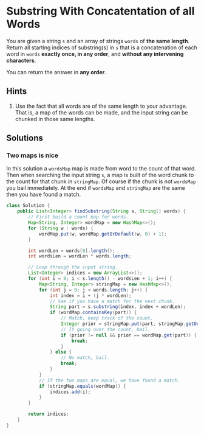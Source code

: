 # Substring With Concatentation of all Words

You are given a string `s` and an array of strings `words` of
**the same length**. Return all starting indices of substring(s) in `s` that is
a concatenation of each word in `words` **exactly once, in any order**, and
**without any intervening characters**.

You can return the answer in **any order**.

## Hints

1. Use the fact that all words are of the same length to your advantage. That
   is, a map of the words can be made, and the input string can be chunked in
   those same lengths.

## Solutions

### Two maps is nice

In this solution a `wordsMap` map is made from word to the count of that word.
Then when searching the input string `s`, a map is built of the word chunk to
the count for that chunk in `stringMap`. Of course if the chunk is not `wordsMap`
you bail immediately. At the end if `wordsMap` and `stringMap` are the same then
you have found a match.

```java
class Solution {
    public List<Integer> findSubstring(String s, String[] words) {
        // First build a count map for words.
        Map<String, Integer> wordMap = new HashMap<>();
        for (String w : words) {
            wordMap.put(w, wordMap.getOrDefault(w, 0) + 1);
        }

        int wordLen = words[0].length();
        int wordsLen = wordLen * words.length;

        // Loop through the input string.
        List<Integer> indices = new ArrayList<>();
        for (int i = 0; i < s.length() - wordsLen + 1; i++) {
            Map<String, Integer> stringMap = new HashMap<>();
            for (int j = 0; j < words.length; j++) {
                int index = i + (j * wordLen);
                // See if you have a match for the next chunk.
                String part = s.substring(index, index + wordLen);
                if (wordMap.containsKey(part)) {
                    // Match, keep track of the count.
                    Integer prior = stringMap.put(part, stringMap.getOrDefault(part, 0) + 1);
                    // If going over the count, bail.
                    if (prior != null && prior == wordMap.get(part)) {
                        break;
                    }
                } else {
                    // No match, bail.
                    break;
                }
            }
            // If the two maps are equal, we have found a match.
            if (stringMap.equals(wordMap)) {
                indices.add(i);
            }
        }

        return indices;
    }
}
```
